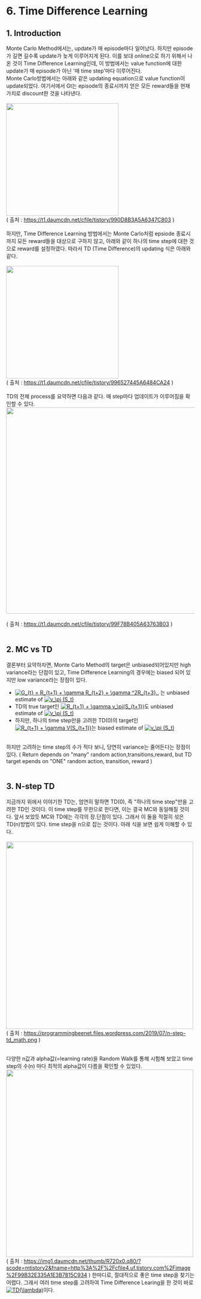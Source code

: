 # 6. Time Difference Learning

## 1. Introduction
Monte Carlo Method에서는, update가 매 episode마다 일어났다. 하지만 episode가 길면 길수록 update가 늦게 이루어지게 된다. 이를 보대 online으로 하기
위해서 나온 것이 Time Difference Learning인데, 이 방법에서는 value function에 대한 update가 매 episode가 아닌 '매 time step'마다 이루어진다.
</br>
Monte Carlo방법에서는 아래와 같은 updating equation으로 value function이 update되었다. 여기서에서 Gt는 episode의 종료시까지 얻은 모든 reward들을
현재가치로 discount한 것을 나타낸다. </br> </br>
<img src="https://t1.daumcdn.net/cfile/tistory/990D8B3A5A6347C803" width="300" /> </br>
( 출처 : https://t1.daumcdn.net/cfile/tistory/990D8B3A5A6347C803 )
</br></br>
하지만, Time Difference Learning 방법에서는 Monte Carlo처럼 epsiode 종료시까지 모든 reward들을 대상으로 구하지 않고, 아래와 같이 하나의 time step에
대한 것으로 reward를 설정하였다. 따라서 TD (Time Difference)의 updating 식은 아래와 같다.</br></br>
<img src="https://t1.daumcdn.net/cfile/tistory/996527445A6484CA24" width="300" /> </br>
( 출처 : https://t1.daumcdn.net/cfile/tistory/996527445A6484CA24 )
</br></br>
TD의 전체 process를 요약하면 다음과 같다. 매 step마다 업데이트가 이루어짐을 확인할 수 있다.
<img src="https://t1.daumcdn.net/cfile/tistory/99F78B405A63763B03" width="550" /> </br></br>
( 출처 : https://t1.daumcdn.net/cfile/tistory/99F78B405A63763B03 )
</br></br>

## 2. MC vs TD
결론부터 요약하자면, Monte Carlo Method의 target은 unbiased되어있지만 high variance라는 단점이 있고, Time Difference Learning의 경우에는 biased 되어 있지만
low variance라는 장점이 있다. </br>
- <a href="https://www.codecogs.com/eqnedit.php?latex=G_{t}&space;=&space;R_{t&plus;1}&space;&plus;&space;\gamma&space;R_{t&plus;2}&space;&plus;&space;\gamma&space;^2R_{t&plus;3}.." target="_blank"><img src="https://latex.codecogs.com/gif.latex?G_{t}&space;=&space;R_{t&plus;1}&space;&plus;&space;\gamma&space;R_{t&plus;2}&space;&plus;&space;\gamma&space;^2R_{t&plus;3}.." title="G_{t} = R_{t+1} + \gamma R_{t+2} + \gamma ^2R_{t+3}.." /></a>
는 unbiased estimate of <a href="https://www.codecogs.com/eqnedit.php?latex=v_\pi&space;(S_t)" target="_blank"><img src="https://latex.codecogs.com/gif.latex?v_\pi&space;(S_t)" title="v_\pi (S_t)" /></a>
- TD의 true target인 <a href="https://www.codecogs.com/eqnedit.php?latex=R_{t&plus;1}&space;&plus;&space;\gamma&space;v_\pi(S_{t&plus;1})" target="_blank"><img src="https://latex.codecogs.com/gif.latex?R_{t&plus;1}&space;&plus;&space;\gamma&space;v_\pi(S_{t&plus;1})" title="R_{t+1} + \gamma v_\pi(S_{t+1})" /></a>도 
unbiased estimate of <a href="https://www.codecogs.com/eqnedit.php?latex=v_\pi&space;(S_t)" target="_blank"><img src="https://latex.codecogs.com/gif.latex?v_\pi&space;(S_t)" title="v_\pi (S_t)" /></a>
- 하지만, 하나의 time step만을 고려한 TD(0)의 target인 <a href="https://www.codecogs.com/eqnedit.php?latex=R_{t&plus;1}&space;&plus;&space;\gamma&space;V(S_{t&plus;1})" target="_blank"><img src="https://latex.codecogs.com/gif.latex?R_{t&plus;1}&space;&plus;&space;\gamma&space;V(S_{t&plus;1})" title="R_{t+1} + \gamma V(S_{t+1})" /></a>는
biased estimate of <a href="https://www.codecogs.com/eqnedit.php?latex=v_\pi&space;(S_t)" target="_blank"><img src="https://latex.codecogs.com/gif.latex?v_\pi&space;(S_t)" title="v_\pi (S_t)" /></a>
</br>
하지만 고려하는 time step의 수가 적다 보니, 당연히 variance는 줄어든다는 장점이 있다. ( Return depends on "many" random action,transitions,reward, but TD target epends on
"ONE" random action, transition, reward )
</br></br>

## 3. N-step TD
지금까지 위에서 이야기한 TD는, 엄연히 말하면 TD(0), 즉 "하나의 time step"만을 고려한 TD인 것이다. 이 time step를 무한으로 한다면, 이는 결국 MC와 동일해질 것이다.
앞서 보았듯 MC와 TD에는 각각의 장.단점이 있다. 그래서 이 둘을 적절히 섞은 TD(n)방법이 있다. time step을 n으로 잡는 것이다. 아래 식을 보면 쉽게 이해할 수 있다. </br></br>
<img src="https://programmingbeenet.files.wordpress.com/2019/07/n-step-td_math.png" width="500" /> </br>
( 출처 : https://programmingbeenet.files.wordpress.com/2019/07/n-step-td_math.png ) </br></br>

다양한 n값과 alpha값(=learning rate)을 Random Walk를 통해 시험해 보았고 time step의 수(n) 마다 최적의 alpha값이 다름을 확인할 수 있었다.
<img src="https://img1.daumcdn.net/thumb/R720x0.q80/?scode=mtistory2&fname=http%3A%2F%2Fcfile4.uf.tistory.com%2Fimage%2F99B32E335A1E3B7815C934" width="500" /> </br>
( 출처 : https://img1.daumcdn.net/thumb/R720x0.q80/?scode=mtistory2&fname=http%3A%2F%2Fcfile4.uf.tistory.com%2Fimage%2F99B32E335A1E3B7815C934 )
한마디로, 절대적으로 좋은 time step을 찾기는 어렵다. 그래서 여러 time step를 고려하여 Time Difference Learing을 한 것이 바로 <a href="https://www.codecogs.com/eqnedit.php?latex=TD(\lambda)" target="_blank"><img src="https://latex.codecogs.com/gif.latex?TD(\lambda)" title="TD(\lambda)" /></a>이다.
